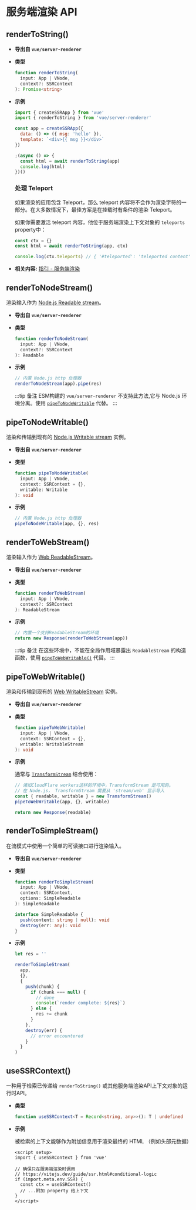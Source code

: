 # 服务端渲染 API

## renderToString()

- **导出自 `vue/server-renderer`**

- **类型**

  ```ts
  function renderToString(
    input: App | VNode,
    context?: SSRContext
  ): Promise<string>
  ```

- **示例**

  ```js
  import { createSSRApp } from 'vue'
  import { renderToString } from 'vue/server-renderer'

  const app = createSSRApp({
    data: () => ({ msg: 'hello' }),
    template: `<div>{{ msg }}</div>`
  })

  ;(async () => {
    const html = await renderToString(app)
    console.log(html)
  })()
  ```

  ### 处理 Teleport

  如果渲染的应用包含 Teleport，那么 teleport 内容将不会作为渲染字符的一部分。在大多数情况下，最佳方案是在挂载时有条件的渲染 Teleport。

  如果你需要激活 teleport 内容，他位于服务端渲染上下文对象的 `teleports` property中：

  ```js
  const ctx = {}
  const html = await renderToString(app, ctx)

  console.log(ctx.teleports) // { '#teleported': 'teleported content' }
  ```

- **相关内容:** [指引 - 服务端渲染](/guide/scaling-up/ssr.html)

## renderToNodeStream()

渲染输入作为 [Node.js Readable stream](https://nodejs.org/api/stream.html#stream_class_stream_readable)。

- **导出自 `vue/server-renderer`**

- **类型**

  ```ts
  function renderToNodeStream(
    input: App | VNode,
    context?: SSRContext
  ): Readable
  ```

- **示例**

  ```js
  // 内置 Node.js http 处理器
  renderToNodeStream(app).pipe(res)
  ```

  :::tip 备注
  ESM构建的 `vue/server-renderer` 不支持此方法,它与 Node.js 环境分离。使用 [`pipeToNodeWritable`](#pipetonodewritable) 代替。
  :::

## pipeToNodeWritable()

渲染和传输到现有的 [Node.js Writable stream](https://nodejs.org/api/stream.html#stream_writable_streams) 实例。

- **导出自 `vue/server-renderer`**

- **类型**

  ```ts
  function pipeToNodeWritable(
    input: App | VNode,
    context: SSRContext = {},
    writable: Writable
  ): void
  ```

- **示例**

  ```js
  // 内置 Node.js http 处理器
  pipeToNodeWritable(app, {}, res)
  ```

## renderToWebStream()

渲染输入作为 [Web ReadableStream](https://developer.mozilla.org/en-US/docs/Web/API/Streams_API)。

- **导出自 `vue/server-renderer`**

- **类型**

  ```ts
  function renderToWebStream(
    input: App | VNode,
    context?: SSRContext
  ): ReadableStream
  ```

- **示例**

  ```js
  // 内置一个支持ReadableStream的环境
  return new Response(renderToWebStream(app))
  ```

  :::tip 备注
  在这些环境中，不能在全局作用域暴露出 `ReadableStream` 的构造函数，使用 [`pipeToWebWritable()`](#pipetowebwritable) 代替。
  :::

## pipeToWebWritable()

渲染和传输到现有的 [Web WritableStream](https://developer.mozilla.org/en-US/docs/Web/API/WritableStream) 实例。

- **导出自 `vue/server-renderer`**

- **类型**

  ```ts
  function pipeToWebWritable(
    input: App | VNode,
    context: SSRContext = {},
    writable: WritableStream
  ): void
  ```

- **示例**

  通常与 [`TransformStream`](https://developer.mozilla.org/en-US/docs/Web/API/TransformStream) 结合使用：

  ```js
  // 诸如CloudFlare workers这样的环境中，TransformStream 是可用的。
  // 在 Node.js， TransformStream 需要从 'stream/web' 显示导入
  const { readable, writable } = new TransformStream()
  pipeToWebWritable(app, {}, writable)

  return new Response(readable)
  ```

## renderToSimpleStream()

在流模式中使用一个简单的可读接口进行渲染输入。

- **导出自 `vue/server-renderer`**

- **类型**

  ```ts
  function renderToSimpleStream(
    input: App | VNode,
    context: SSRContext,
    options: SimpleReadable
  ): SimpleReadable

  interface SimpleReadable {
    push(content: string | null): void
    destroy(err: any): void
  }
  ```

- **示例**

  ```js
  let res = ''

  renderToSimpleStream(
    app,
    {},
    {
      push(chunk) {
        if (chunk === null) {
          // done
          console(`render complete: ${res}`)
        } else {
          res += chunk
        }
      },
      destroy(err) {
        // error encountered
      }
    }
  )
  ```

## useSSRContext()

一种用于检索已传递给 `renderToString()` 或其他服务端渲染API上下文对象的运行时API。

- **类型**

  ```ts
  function useSSRContext<T = Record<string, any>>(): T | undefined
  ```

- **示例**

  被检索的上下文能够作为附加信息用于渲染最终的 HTML （例如头部元数据）

  ```vue
  <script setup>
  import { useSSRContext } from 'vue'

  // 确保只在服务端渲染时调用
  // https://vitejs.dev/guide/ssr.html#conditional-logic
  if (import.meta.env.SSR) {
    const ctx = useSSRContext()
    // ...附加 property 给上下文
  }
  </script>
  ```
